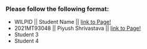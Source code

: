 ### Please follow the following format: ###

* WILPID ||     Student Name ||        [link to Page!](http://google.com)
* 2021MT93048 || Piyush Shrivastava || [link to Page!](http://piyushshri.github.io)
* Student 3
* Student 4
